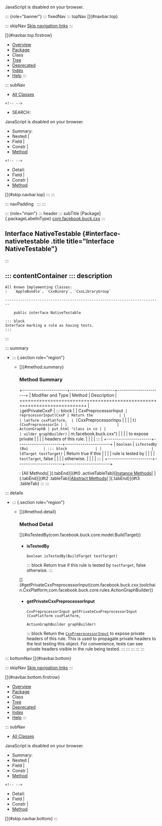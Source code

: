 <div>

JavaScript is disabled on your browser.

</div>

::: {role="banner"}
::: fixedNav
::: topNav
[]{#navbar.top}

::: skipNav
[Skip navigation links](#skip.navbar.top "Skip navigation links")
:::

[]{#navbar.top.firstrow}

-   [Overview](../../../../index.html)
-   [Package](package-summary.html)
-   Class
-   [Tree](package-tree.html)
-   [Deprecated](../../../../deprecated-list.html)
-   [Index](../../../../index-all.html)
-   [Help](../../../../help-doc.html)
:::

::: subNav
-   [All Classes](../../../../allclasses.html)

```{=html}
<!-- -->
```
-   SEARCH:

<div>

<div>

JavaScript is disabled on your browser.

</div>

</div>

<div>

-   Summary: 
-   Nested \| 
-   Field \| 
-   Constr \| 
-   [Method](#method.summary)

```{=html}
<!-- -->
```
-   Detail: 
-   Field \| 
-   Constr \| 
-   [Method](#method.detail)

</div>

[]{#skip.navbar.top}
:::
:::

::: navPadding
 
:::
:::

::: {role="main"}
::: header
::: subTitle
[Package]{.packageLabelInType} [com.facebook.buck.cxx](package-summary.html)
:::

## Interface NativeTestable {#interface-nativetestable .title title="Interface NativeTestable"}
:::

::: contentContainer
::: description
-   

    All Known Implementing Classes:
    :   `AppleBundle`, `CxxBinary`, `CxxLibraryGroup`

    ------------------------------------------------------------------------

        public interface NativeTestable

    ::: block
    Interface marking a rule as having tests.
    :::
:::

::: summary
-   ::: {.section role="region"}
    -   []{#method.summary}

        ### Method Summary

        +-----------------------+-----------------------+-----------------------+
        | Modifier and Type     | Method                | Description           |
        +=======================+=======================+=======================+
        | `                     | `getPrivateCxxP       | ::: block             |
        | CxxPreprocessorInput` | reprocessorInput​(CxxP | Return the            |
        |                       | latform cxxPlatform,  | [`CxxPreprocessorInpu |
        |                       |                       | t`](CxxPreprocessorIn |
        |                       |          ActionGraphB | put.html "class in co |
        |                       | uilder graphBuilder)` | m.facebook.buck.cxx") |
        |                       |                       | to expose private     |
        |                       |                       | headers of this rule. |
        |                       |                       | :::                   |
        +-----------------------+-----------------------+-----------------------+
        | `boolean`             | `isTestedBy​(Bui       | ::: block             |
        |                       | ldTarget testTarget)` | Return true if this   |
        |                       |                       | rule is tested by     |
        |                       |                       | `testTarget`, false   |
        |                       |                       | otherwise.            |
        |                       |                       | :::                   |
        +-----------------------+-----------------------+-----------------------+

        : [All Methods[ ]{.tabEnd}]{#t0 .activeTableTab}[[Instance
        Methods](javascript:show(2);)[ ]{.tabEnd}]{#t2
        .tableTab}[[Abstract
        Methods](javascript:show(4);)[ ]{.tabEnd}]{#t3 .tableTab}
    :::
:::

::: details
-   ::: {.section role="region"}
    -   []{#method.detail}

        ### Method Detail

        []{#isTestedBy(com.facebook.buck.core.model.BuildTarget)}

        -   #### isTestedBy

            ``` methodSignature
            boolean isTestedBy​(BuildTarget testTarget)
            ```

            ::: block
            Return true if this rule is tested by `testTarget`, false
            otherwise.
            :::

        []{#getPrivateCxxPreprocessorInput(com.facebook.buck.cxx.toolchain.CxxPlatform,com.facebook.buck.core.rules.ActionGraphBuilder)}

        -   #### getPrivateCxxPreprocessorInput

            ``` methodSignature
            CxxPreprocessorInput getPrivateCxxPreprocessorInput​(CxxPlatform cxxPlatform,
                                                                ActionGraphBuilder graphBuilder)
            ```

            ::: block
            Return the
            [`CxxPreprocessorInput`](CxxPreprocessorInput.html "class in com.facebook.buck.cxx")
            to expose private headers of this rule. This is used to
            propagate private headers to the test testing this object.
            For convenience, tests can see private headers visible in
            the rule being tested.
            :::
    :::
:::
:::
:::

::: bottomNav
[]{#navbar.bottom}

::: skipNav
[Skip navigation links](#skip.navbar.bottom "Skip navigation links")
:::

[]{#navbar.bottom.firstrow}

-   [Overview](../../../../index.html)
-   [Package](package-summary.html)
-   Class
-   [Tree](package-tree.html)
-   [Deprecated](../../../../deprecated-list.html)
-   [Index](../../../../index-all.html)
-   [Help](../../../../help-doc.html)
:::

::: subNav
-   [All Classes](../../../../allclasses.html)

<div>

<div>

JavaScript is disabled on your browser.

</div>

</div>

<div>

-   Summary: 
-   Nested \| 
-   Field \| 
-   Constr \| 
-   [Method](#method.summary)

```{=html}
<!-- -->
```
-   Detail: 
-   Field \| 
-   Constr \| 
-   [Method](#method.detail)

</div>

[]{#skip.navbar.bottom}
:::
